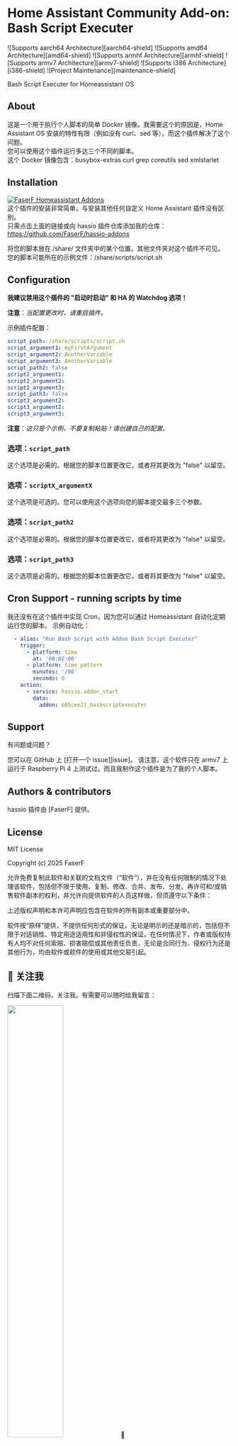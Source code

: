# Home Assistant Community Add-on: Bash Script Executer
![Supports aarch64 Architecture][aarch64-shield] ![Supports amd64 Architecture][amd64-shield] ![Supports armhf Architecture][armhf-shield] ![Supports armv7 Architecture][armv7-shield] ![Supports i386 Architecture][i386-shield]
![Project Maintenance][maintenance-shield]

Bash Script Executer for Homeassistant OS

## About

这是一个用于执行个人脚本的简单 Docker 镜像。我需要这个的原因是，Home Assistant OS 安装的特性有限（例如没有 curl、sed 等），而这个插件解决了这个问题。<br />
您可以使用这个插件运行多达三个不同的脚本。<br />
这个 Docker 镜像包含：busybox-extras curl grep coreutils sed xmlstarlet

## Installation

[![FaserF Homeassistant Addons](https://my.home-assistant.io/badges/supervisor_add_addon_repository.svg)](https://my.home-assistant.io/redirect/supervisor_add_addon_repository/?repository_url=https%3A%2F%2Fgithub.com%2FFaserF%2Fhassio-addons)
<br />
这个插件的安装非常简单，与安装其他任何自定义 Home Assistant 插件没有区别。<br />
只需点击上面的链接或向 hassio 插件仓库添加我的仓库：<https://github.com/FaserF/hassio-addons>

将您的脚本放在 /share/ 文件夹中的某个位置。其他文件夹对这个插件不可见。<br />
您的脚本可能所在的示例文件：/share/scripts/script.sh

## Configuration

**我建议禁用这个插件的 "启动时启动" 和 HA 的 Watchdog 选项！**<br />

**注意**：_当配置更改时，请重启插件。_

示例插件配置：

```yaml
script_path: /share/scripts/script.sh
script_argument1: myFirstArgument
script_argument2: AnotherVariable
script_argument3: AnotherVariable
script_path2: false
script2_argument1:
script2_argument2:
script2_argument3:
script_path3: false
script3_argument2:
script3_argument2:
script3_argument3:
```

**注意**：_这只是个示例，不要复制粘贴！请创建自己的配置。_

### 选项：`script_path`

这个选项是必需的。根据您的脚本位置更改它，或者将其更改为 "false" 以留空。

### 选项：`scriptX_argumentX`

这个选项是可选的。您可以使用这个选项向您的脚本提交最多三个参数。

### 选项：`script_path2`

这个选项是必需的。根据您的脚本位置更改它，或者将其更改为 "false" 以留空。

### 选项：`script_path3`

这个选项是必需的。根据您的脚本位置更改它，或者将其更改为 "false" 以留空。

## Cron Support - running scripts by time

我还没有在这个插件中实现 Cron，因为您可以通过 Homeassistant 自动化定期运行您的脚本。
示例自动化：<br />

```yaml
  - alias: "Run Bash Script with Addon Bash Script Executer"
    trigger:
      - platform: time
        at: '00:02:00'
      - platform: time_pattern
        minutes: '/90'
        seconds: 0
    action:
      - service: hassio.addon_start
        data:
          addon: 605cee21_bashscriptexecuter
```

## Support

有问题或问题？

您可以在 GitHub 上 [打开一个 issue][issue]。
请注意，这个软件只在 armv7 上运行于 Raspberry Pi 4 上测试过。而且我制作这个插件是为了我的个人脚本。

## Authors & contributors

hassio 插件由 [FaserF] 提供。

## License

MIT License

Copyright (c) 2025 FaserF

允许免费复制此软件和关联的文档文件（“软件”），并在没有任何限制的情况下处理该软件，包括但不限于使用、复制、修改、合并、发布、分发、再许可和/或销售软件副本的权利，并允许向提供软件的人员这样做，但须遵守以下条件：

上述版权声明和本许可声明应包含在软件的所有副本或重要部分中。

软件按“原样”提供，不提供任何形式的保证，无论是明示的还是暗示的，包括但不限于对适销性、特定用途适用性和非侵权性的保证。在任何情况下，作者或版权持有人均不对任何索赔、损害赔偿或其他责任负责，无论是合同行为、侵权行为还是其他行为，均由软件或软件的使用或其他交易引起。
## 📱 关注我

扫描下面二维码，关注我。有需要可以随时给我留言：

<img src="https://gitee.com/desmond_GT/hassio-addons/raw/main/WeChat_QRCode.png" width="50%" /> 📲

## ☕ 赞助支持

如果您觉得我花费大量时间维护这个库对您有帮助，欢迎请我喝杯奶茶，您的支持将是我持续改进的动力！

<div style="display: flex; justify-content: space-between;">
  <img src="https://gitee.com/desmond_GT/hassio-addons/raw/main/1_readme/Ali_Pay.jpg" height="350px" />
  <img src="https://gitee.com/desmond_GT/hassio-addons/raw/main/1_readme/WeChat_Pay.jpg" height="350px" />
</div> 💖

感谢您的支持与鼓励！
